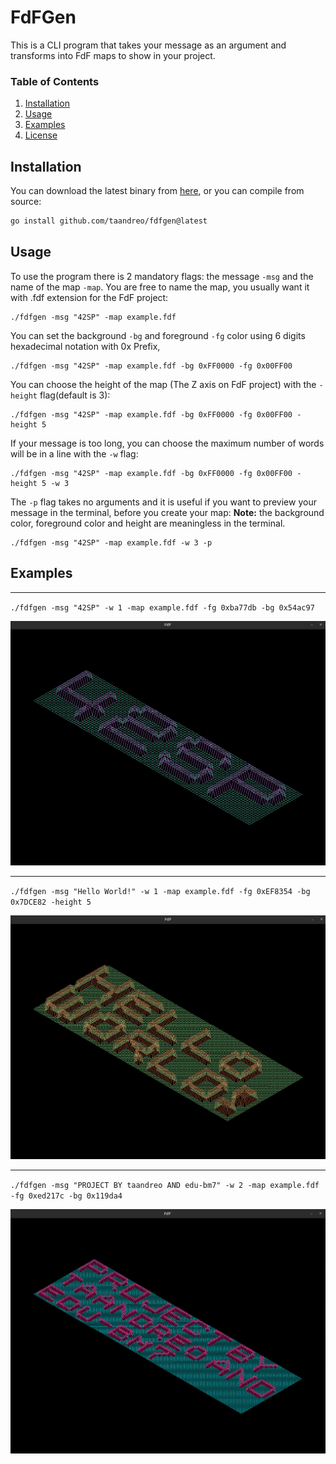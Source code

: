 # FdFGen
This is a CLI program that takes your message as an argument and transforms into FdF maps to show in your project.

### Table of Contents

1. [Installation](#installation)
2. [Usage](#usage)
3. [Examples](#examples)
4. [License](#license)

## Installation

You can download the latest binary from
[here](https://github.com/taandreo/fdfgen/releases), or you can compile from
source:

```bash
go install github.com/taandreo/fdfgen@latest
```

## Usage

To use the program there is 2 mandatory flags: the message `-msg` and the name of the map `-map`.
You are free to name the map, you usually want it with .fdf extension for the FdF project:

```
./fdfgen -msg "42SP" -map example.fdf
```

You can set the background `-bg` and foreground `-fg` color using 6 digits hexadecimal notation with 0x Prefix, 
```
./fdfgen -msg "42SP" -map example.fdf -bg 0xFF0000 -fg 0x00FF00
```

You can choose the height of the map (The Z axis on FdF project) with the `-height` flag(default is 3):
```
./fdfgen -msg "42SP" -map example.fdf -bg 0xFF0000 -fg 0x00FF00 -height 5
```

If your message is too long, you can choose the maximum number of words will be in a line with the `-w` flag:
```
./fdfgen -msg "42SP" -map example.fdf -bg 0xFF0000 -fg 0x00FF00 -height 5 -w 3
```

The `-p` flag takes no arguments and it is useful if you want to preview your message in the terminal, before you create your map:
**Note:** the background color, foreground color and height are meaningless in the terminal.  
```
./fdfgen -msg "42SP" -map example.fdf -w 3 -p
```

## Examples

---

`./fdfgen -msg "42SP" -w 1 -map example.fdf -fg 0xba77db -bg 0x54ac97`

![42SP](pictures/42sp.png)

---

`./fdfgen -msg "Hello World!" -w 1 -map example.fdf -fg 0xEF8354 -bg 0x7DCE82 -height 5`

![Height 5](pictures/height5.png)

---

`./fdfgen -msg "PROJECT BY taandreo AND edu-bm7" -w 2 -map example.fdf -fg 0xed217c -bg 0x119da4`

![authors](pictures/authors.png)

